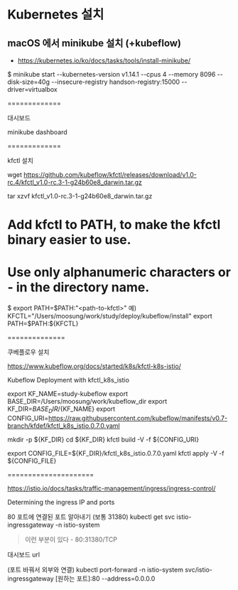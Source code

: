 # Kubernetes 설치

## macOS 에서 minikube 설치 (+kubeflow)

* https://kubernetes.io/ko/docs/tasks/tools/install-minikube/

$ minikube start --kubernetes-version v1.14.1 --cpus 4 --memory 8096 --disk-size=40g --insecure-registry handson-registry:15000 --driver=virtualbox


=============

대시보드

minikube dashboard

=============

kfctl 설치

wget https://github.com/kubeflow/kfctl/releases/download/v1.0-rc.4/kfctl_v1.0-rc.3-1-g24b60e8_darwin.tar.gz

tar xzvf kfctl_v1.0-rc.3-1-g24b60e8_darwin.tar.gz

# Add kfctl to PATH, to make the kfctl binary easier to use.
# Use only alphanumeric characters or - in the directory name.
$ export PATH=$PATH:"<path-to-kfctl>"
예) 
KFCTL="/Users/moosung/work/study/deploy/kubeflow/install"
export PATH=$PATH:${KFCTL}

==============

쿠베플로우 설치 

https://www.kubeflow.org/docs/started/k8s/kfctl-k8s-istio/

Kubeflow Deployment with kfctl_k8s_istio


export KF_NAME=study-kubeflow
export BASE_DIR=/Users/moosung/work/kubeflow_dir
export KF_DIR=${BASE_DIR}/${KF_NAME}
export CONFIG_URI=https://raw.githubusercontent.com/kubeflow/manifests/v0.7-branch/kfdef/kfctl_k8s_istio.0.7.0.yaml

mkdir -p ${KF_DIR}
cd ${KF_DIR}
kfctl build -V -f ${CONFIG_URI}

export CONFIG_FILE=${KF_DIR}/kfctl_k8s_istio.0.7.0.yaml
kfctl apply -V -f ${CONFIG_FILE}

=====================

https://istio.io/docs/tasks/traffic-management/ingress/ingress-control/

Determining the ingress IP and ports

80 포트에 연결된 포트 알아내기 (보통 31380)
kubectl get svc istio-ingressgateway -n istio-system
> 이런 부분이 있다 - 80:31380/TCP


대시보드 url 

(포트 바꿔서 외부와 연결)
kubectl port-forward -n istio-system svc/istio-ingressgateway [원하는 포트]:80 --address=0.0.0.0


